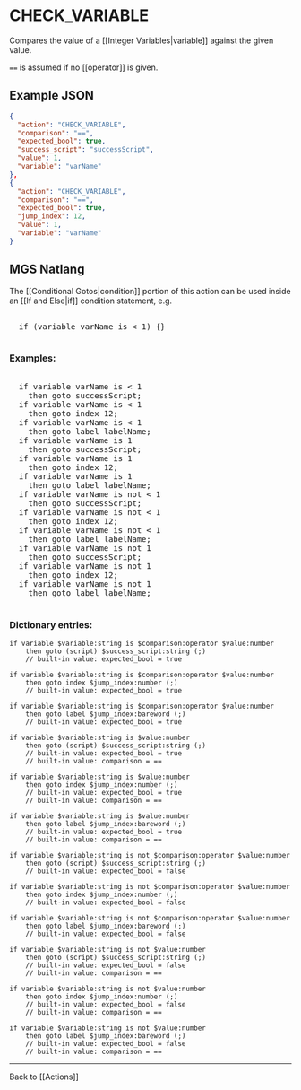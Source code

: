 # CHECK_VARIABLE

Compares the value of a [[Integer Variables|variable]] against the given value.

`==` is assumed if no [[operator]] is given.

## Example JSON

```json
{
  "action": "CHECK_VARIABLE",
  "comparison": "==",
  "expected_bool": true,
  "success_script": "successScript",
  "value": 1,
  "variable": "varName"
},
{
  "action": "CHECK_VARIABLE",
  "comparison": "==",
  "expected_bool": true,
  "jump_index": 12,
  "value": 1,
  "variable": "varName"
}
```

## MGS Natlang

The [[Conditional Gotos|condition]] portion of this action can be used inside an [[If and Else|if]] condition statement, e.g.

<pre class="HyperMD-codeblock mgs">

  <span class="control">if</span> <span class="bracket">(</span><span class="sigil">variable</span> <span class="string">varName</span> <span class="operator">is</span> <span class="operator"><</span> <span class="number">1</span><span class="bracket">)</span> <span class="bracket">{</span><span class="bracket">}</span>

</pre>

### Examples:

<pre class="HyperMD-codeblock mgs">

  <span class="control">if</span> <span class="sigil">variable</span> <span class="string">varName</span> <span class="operator">is</span> <span class="operator"><</span> <span class="number">1</span>
    <span class="control">then</span> <span class="control">goto</span> <span class="script">successScript</span><span class="terminator">;</span>
  <span class="control">if</span> <span class="sigil">variable</span> <span class="string">varName</span> <span class="operator">is</span> <span class="operator"><</span> <span class="number">1</span>
    <span class="control">then</span> <span class="control">goto</span> <span class="sigil">index</span> <span class="number">12</span><span class="terminator">;</span>
  <span class="control">if</span> <span class="sigil">variable</span> <span class="string">varName</span> <span class="operator">is</span> <span class="operator"><</span> <span class="number">1</span>
    <span class="control">then</span> <span class="control">goto</span> <span class="sigil">label</span> <span class="string">labelName</span><span class="terminator">;</span>
  <span class="control">if</span> <span class="sigil">variable</span> <span class="string">varName</span> <span class="operator">is</span> <span class="number">1</span>
    <span class="control">then</span> <span class="control">goto</span> <span class="script">successScript</span><span class="terminator">;</span>
  <span class="control">if</span> <span class="sigil">variable</span> <span class="string">varName</span> <span class="operator">is</span> <span class="number">1</span>
    <span class="control">then</span> <span class="control">goto</span> <span class="sigil">index</span> <span class="number">12</span><span class="terminator">;</span>
  <span class="control">if</span> <span class="sigil">variable</span> <span class="string">varName</span> <span class="operator">is</span> <span class="number">1</span>
    <span class="control">then</span> <span class="control">goto</span> <span class="sigil">label</span> <span class="string">labelName</span><span class="terminator">;</span>
  <span class="control">if</span> <span class="sigil">variable</span> <span class="string">varName</span> <span class="operator">is</span> <span class="operator">not</span> <span class="operator"><</span> <span class="number">1</span>
    <span class="control">then</span> <span class="control">goto</span> <span class="script">successScript</span><span class="terminator">;</span>
  <span class="control">if</span> <span class="sigil">variable</span> <span class="string">varName</span> <span class="operator">is</span> <span class="operator">not</span> <span class="operator"><</span> <span class="number">1</span>
    <span class="control">then</span> <span class="control">goto</span> <span class="sigil">index</span> <span class="number">12</span><span class="terminator">;</span>
  <span class="control">if</span> <span class="sigil">variable</span> <span class="string">varName</span> <span class="operator">is</span> <span class="operator">not</span> <span class="operator"><</span> <span class="number">1</span>
    <span class="control">then</span> <span class="control">goto</span> <span class="sigil">label</span> <span class="string">labelName</span><span class="terminator">;</span>
  <span class="control">if</span> <span class="sigil">variable</span> <span class="string">varName</span> <span class="operator">is</span> <span class="operator">not</span> <span class="number">1</span>
    <span class="control">then</span> <span class="control">goto</span> <span class="script">successScript</span><span class="terminator">;</span>
  <span class="control">if</span> <span class="sigil">variable</span> <span class="string">varName</span> <span class="operator">is</span> <span class="operator">not</span> <span class="number">1</span>
    <span class="control">then</span> <span class="control">goto</span> <span class="sigil">index</span> <span class="number">12</span><span class="terminator">;</span>
  <span class="control">if</span> <span class="sigil">variable</span> <span class="string">varName</span> <span class="operator">is</span> <span class="operator">not</span> <span class="number">1</span>
    <span class="control">then</span> <span class="control">goto</span> <span class="sigil">label</span> <span class="string">labelName</span><span class="terminator">;</span>

</pre>

### Dictionary entries:

```
if variable $variable:string is $comparison:operator $value:number
    then goto (script) $success_script:string (;)
	// built-in value: expected_bool = true

if variable $variable:string is $comparison:operator $value:number
    then goto index $jump_index:number (;)
	// built-in value: expected_bool = true

if variable $variable:string is $comparison:operator $value:number
    then goto label $jump_index:bareword (;)
	// built-in value: expected_bool = true

if variable $variable:string is $value:number
    then goto (script) $success_script:string (;)
	// built-in value: expected_bool = true
	// built-in value: comparison = ==

if variable $variable:string is $value:number
    then goto index $jump_index:number (;)
	// built-in value: expected_bool = true
	// built-in value: comparison = ==

if variable $variable:string is $value:number
    then goto label $jump_index:bareword (;)
	// built-in value: expected_bool = true
	// built-in value: comparison = ==

if variable $variable:string is not $comparison:operator $value:number
    then goto (script) $success_script:string (;)
	// built-in value: expected_bool = false

if variable $variable:string is not $comparison:operator $value:number
    then goto index $jump_index:number (;)
	// built-in value: expected_bool = false

if variable $variable:string is not $comparison:operator $value:number
    then goto label $jump_index:bareword (;)
	// built-in value: expected_bool = false

if variable $variable:string is not $value:number
    then goto (script) $success_script:string (;)
	// built-in value: expected_bool = false
	// built-in value: comparison = ==

if variable $variable:string is not $value:number
    then goto index $jump_index:number (;)
	// built-in value: expected_bool = false
	// built-in value: comparison = ==

if variable $variable:string is not $value:number
    then goto label $jump_index:bareword (;)
	// built-in value: expected_bool = false
	// built-in value: comparison = ==
```

---

Back to [[Actions]]
